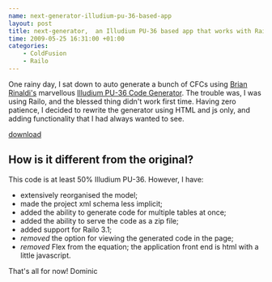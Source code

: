 ```yaml
--- 
name: next-generator-illudium-pu-36-based-app
layout: post
title: next-generator,  an Illudium PU-36 based app that works with Railo
time: 2009-05-25 16:31:00 +01:00
categories:
    - ColdFusion
    - Railo
---
```

One rainy day, I sat down to auto generate a bunch of CFCs using <a href="http://www.remotesynthesis.com/" title="Brian Rinaldi's Blog">Brian Rinaldi's</a> marvellous <a href="http://code.google.com/p/cfcgenerator/source/checkout">Illudium PU-36 Code Generator</a>. The trouble was, I was using Railo, and the blessed thing didn't work first time. Having zero patience, I decided to rewrite the generator using HTML and js only, and adding functionality that I had always wanted to see.

<a href="http://nextgen.riaforge.org/">download</a>

How is it different from the original?
--------------------------------------

This code is at least 50% Illudium PU-36. However, I have:

* extensively reorganised the model;
* made the project xml schema less implicit;
* added the ability to generate code for multiple tables at once;
* added the ability to serve the code as a zip file;
* added support for Railo 3.1;
* *removed* the option for viewing the generated code in the page;
* *removed* Flex from the equation; the application front end is html with a little javascript.

That's all for now! Dominic
